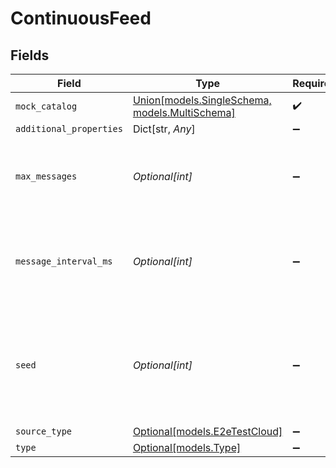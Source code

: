 # ContinuousFeed


## Fields

| Field                                                                                                | Type                                                                                                 | Required                                                                                             | Description                                                                                          | Example                                                                                              |
| ---------------------------------------------------------------------------------------------------- | ---------------------------------------------------------------------------------------------------- | ---------------------------------------------------------------------------------------------------- | ---------------------------------------------------------------------------------------------------- | ---------------------------------------------------------------------------------------------------- |
| `mock_catalog`                                                                                       | [Union[models.SingleSchema, models.MultiSchema]](../models/mockcatalog.md)                           | :heavy_check_mark:                                                                                   | N/A                                                                                                  |                                                                                                      |
| `additional_properties`                                                                              | Dict[str, *Any*]                                                                                     | :heavy_minus_sign:                                                                                   | N/A                                                                                                  |                                                                                                      |
| `max_messages`                                                                                       | *Optional[int]*                                                                                      | :heavy_minus_sign:                                                                                   | Number of records to emit per stream. Min 1. Max 100 billion.                                        |                                                                                                      |
| `message_interval_ms`                                                                                | *Optional[int]*                                                                                      | :heavy_minus_sign:                                                                                   | Interval between messages in ms. Min 0 ms. Max 60000 ms (1 minute).                                  |                                                                                                      |
| `seed`                                                                                               | *Optional[int]*                                                                                      | :heavy_minus_sign:                                                                                   | When the seed is unspecified, the current time millis will be used as the seed. Range: [0, 1000000]. | 42                                                                                                   |
| `source_type`                                                                                        | [Optional[models.E2eTestCloud]](../models/e2etestcloud.md)                                           | :heavy_minus_sign:                                                                                   | N/A                                                                                                  |                                                                                                      |
| `type`                                                                                               | [Optional[models.Type]](../models/type.md)                                                           | :heavy_minus_sign:                                                                                   | N/A                                                                                                  |                                                                                                      |